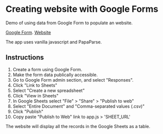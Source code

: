 # Creating website with Google Forms

Demo of using data from Google Form to populate an website.

[Google Form](https://docs.google.com/forms/d/e/1FAIpQLSd1dCRdCy0rvsOnlYnxv7rAbTDbMm0JMnr9Y6A4R2OSXhQi7w/viewform?usp=header). [Website](https://wykhuh.github.io/google-forms-demo/)

The app uses vanilla javascript and PapaParse.

## Instructions

1. Create a form using Google Form.
2. Make the form data publically accessible.
  1. Go to Google Form admin section, and select "Responses".
  2. Click "Link to Sheets"
  3. Select "Create a new spreadsheet"
  4. Click "View in Sheets"
  5. In Google Sheets select "File" > "Share" > "Publish to web"
  6. Select "Entire Document" and "Comma-separated values (.csv)"
  7. Click "Publish"
3. Copy paste "Publish to Web" link to app.js > 'SHEET_URL'

The website will display all the records in the Google Sheets as a table.
